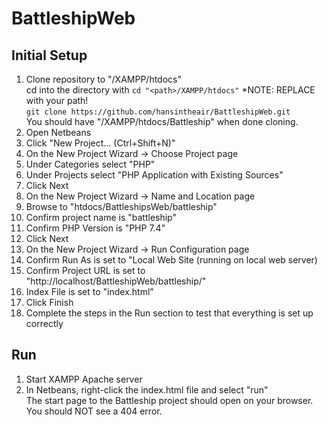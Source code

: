 # BattleshipWeb


## Initial Setup
1. Clone repository to "<path>/XAMPP/htdocs"  
    cd into the directory with `cd "<path>/XAMPP/htdocs"` *NOTE: REPLACE <path> with your path!   
    `git clone https://github.com/hansintheair/BattleshipWeb.git`  
    You should have "<path>/XAMPP/htdocs/Battleship" when done cloning.
2. Open Netbeans
3. Click "New Project... (Ctrl+Shift+N)"
4. On the New Project Wizard -> Choose Project page
  5. Under Categories select "PHP"
  6. Under Projects select "PHP Application with Existing Sources"
  7. Click Next
8. On the New Project Wizard -> Name and Location page
  9. Browse to "htdocs/BattleshipsWeb/battleship"
  10. Confirm project name is "battleship"
  11. Confirm PHP Version is "PHP 7.4"
  12. Click Next
13. On the New Project Wizard -> Run Configuration page
  14. Confirm Run As is set to "Local Web Site (running on local web server)
  15. Confirm Project URL is set to "http://localhost/BattleshipWeb/battleship/"
  16. Index File is set to "index.html"
  17. Click Finish
18. Complete the steps in the Run section to test that everything is set up correctly

## Run
1. Start XAMPP Apache server
2. In Netbeans, right-click the index.html file and select "run"  
    The start page to the Battleship project should open on your browser.  
    You should NOT see a 404 error.

